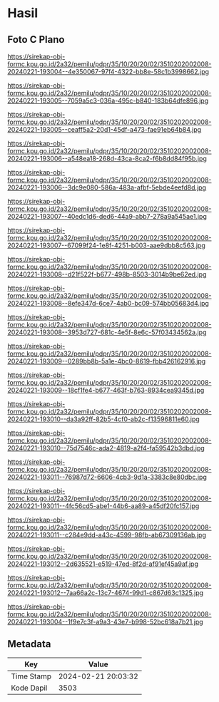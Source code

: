 # Hasil

## Foto C Plano

https://sirekap-obj-formc.kpu.go.id/2a32/pemilu/pdpr/35/10/20/20/02/3510202002008-20240221-193004--4e350067-97f4-4322-bb8e-58c1b3998662.jpg

https://sirekap-obj-formc.kpu.go.id/2a32/pemilu/pdpr/35/10/20/20/02/3510202002008-20240221-193005--7059a5c3-036a-495c-b840-183b64dfe896.jpg

https://sirekap-obj-formc.kpu.go.id/2a32/pemilu/pdpr/35/10/20/20/02/3510202002008-20240221-193005--ceaff5a2-20d1-45df-a473-fae91eb64b84.jpg

https://sirekap-obj-formc.kpu.go.id/2a32/pemilu/pdpr/35/10/20/20/02/3510202002008-20240221-193006--a548ea18-268d-43ca-8ca2-f6b8dd84f95b.jpg

https://sirekap-obj-formc.kpu.go.id/2a32/pemilu/pdpr/35/10/20/20/02/3510202002008-20240221-193006--3dc9e080-586a-483a-afbf-5ebde4eefd8d.jpg

https://sirekap-obj-formc.kpu.go.id/2a32/pemilu/pdpr/35/10/20/20/02/3510202002008-20240221-193007--40edc1d6-ded6-44a9-abb7-278a9a545ae1.jpg

https://sirekap-obj-formc.kpu.go.id/2a32/pemilu/pdpr/35/10/20/20/02/3510202002008-20240221-193007--67099f24-1e8f-4251-b003-aae9dbb8c563.jpg

https://sirekap-obj-formc.kpu.go.id/2a32/pemilu/pdpr/35/10/20/20/02/3510202002008-20240221-193008--d21f522f-b677-498b-8503-3014b9be62ed.jpg

https://sirekap-obj-formc.kpu.go.id/2a32/pemilu/pdpr/35/10/20/20/02/3510202002008-20240221-193008--8efe347d-6ce7-4ab0-bc09-574bb05683d4.jpg

https://sirekap-obj-formc.kpu.go.id/2a32/pemilu/pdpr/35/10/20/20/02/3510202002008-20240221-193008--3953d727-681c-4e5f-8e6c-57f03434562a.jpg

https://sirekap-obj-formc.kpu.go.id/2a32/pemilu/pdpr/35/10/20/20/02/3510202002008-20240221-193009--0289bb8b-5a1e-4bc0-8619-fbb426162916.jpg

https://sirekap-obj-formc.kpu.go.id/2a32/pemilu/pdpr/35/10/20/20/02/3510202002008-20240221-193009--18cf1fe4-b677-463f-b763-8934cea9345d.jpg

https://sirekap-obj-formc.kpu.go.id/2a32/pemilu/pdpr/35/10/20/20/02/3510202002008-20240221-193010--da3a92ff-82b5-4cf0-ab2c-f13596811e60.jpg

https://sirekap-obj-formc.kpu.go.id/2a32/pemilu/pdpr/35/10/20/20/02/3510202002008-20240221-193010--75d7546c-ada2-4819-a2f4-fa59542b3dbd.jpg

https://sirekap-obj-formc.kpu.go.id/2a32/pemilu/pdpr/35/10/20/20/02/3510202002008-20240221-193011--76987d72-6606-4cb3-9d1a-3383c8e80dbc.jpg

https://sirekap-obj-formc.kpu.go.id/2a32/pemilu/pdpr/35/10/20/20/02/3510202002008-20240221-193011--4fc56cd5-abe1-44b6-aa89-a45df20fc157.jpg

https://sirekap-obj-formc.kpu.go.id/2a32/pemilu/pdpr/35/10/20/20/02/3510202002008-20240221-193011--c284e9dd-a43c-4599-98fb-ab67309136ab.jpg

https://sirekap-obj-formc.kpu.go.id/2a32/pemilu/pdpr/35/10/20/20/02/3510202002008-20240221-193012--2d635521-e519-47ed-8f2d-af91ef45a9af.jpg

https://sirekap-obj-formc.kpu.go.id/2a32/pemilu/pdpr/35/10/20/20/02/3510202002008-20240221-193012--7aa66a2c-13c7-4674-99d1-c867d63c1325.jpg

https://sirekap-obj-formc.kpu.go.id/2a32/pemilu/pdpr/35/10/20/20/02/3510202002008-20240221-193004--1f9e7c3f-a9a3-43e7-b998-52bc618a7b21.jpg


## Metadata

| Key        | Value               |
| ---------- | ------------------- |
| Time Stamp | 2024-02-21 20:03:32 |
| Kode Dapil | 3503                |



